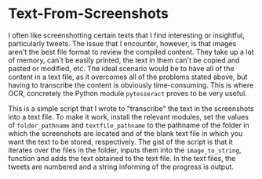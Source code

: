 # Text-From-Screenshots
I often like screenshotting certain texts that I find interesting or insightful, particularly tweets. The issue that I encounter, however, is 
that images aren't the best file format to review the compiled content. They take up a lot of memory, can't be easily printed, the text in them can't be 
copied and pasted or modified, etc. The ideal scenario would be to have all of the content in a text file, as it overcomes all of the problems stated 
above, but having to transcribe the content is obviously time-consuming. This is where OCR, concretely the Python module `pytesseract` proves to be very 
useful.

This is a simple script that I wrote to "transcribe" the text in the screenshots into a text file. To make it work, install the relevant modules, 
set the values of `folder_pathname` and `textfile_pathname` to the pathname of the folder in which the screenshots are located and of the blank text file
in which you want the text to be stored, respectively. The gist of the script is that it iterates over the files in the folder, inputs them into the 
`image_to_string`, function and adds the text obtained to the text file. In the text files, the tweets are numbered and a string informing of the progress 
is output.

